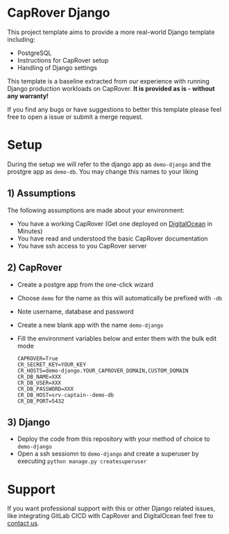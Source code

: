 # CapRover Django

This project template aims to provide a more real-world Django template including:

- PostgreSQL
- Instructions for CapRover setup
- Handling of Django settings

This template is a baseline extracted from our experience with running Django production workloads on CapRover.
**It is provided as is - without any warranty!**

If you find any bugs or have suggestions to better this template please feel free to open a issue or submit a merge request.

# Setup

During the setup we will refer to the django app as `demo-django` and the prostgre app as `demo-db`.
You may change this names to your liking

## 1) Assumptions

The following assumptions are made about your environment:

- You have a working CapRover (Get one deployed on [DigitalOcean](https://m.do.co/c/540e180fe892) in Minutes)
- You have read and understood the basic CapRover documentation
- You have ssh access to you CapRover server

## 2) CapRover

- Create a postgre app from the one-click wizard
- Choose `demo` for the name as this will automatically be prefixed with `-db`
- Note username, database and password

- Create a new blank app with the name `demo-django`
- Fill the environment variables below and enter them with the bulk edit mode
  ```
  CAPROVER=True
  CR_SECRET_KEY=YOUR_KEY
  CR_HOSTS=demo-django.YOUR_CAPROVER_DOMAIN,CUSTOM_DOMAIN
  CR_DB_NAME=XXX
  CR_DB_USER=XXX
  CR_DB_PASSWORD=XXX
  CR_DB_HOST=srv-captain--demo-db
  CR_DB_PORT=5432
  ```

## 3) Django

- Deploy the code from this repository with your method of choice to `demo-django`
- Open a ssh sessiomn to `demo-django` and create a superuser by executing `python manage.py createsuperuser`

# Support

If you want professional support with this or other Django related issues, like integrating GitLab CICD with CapRover and DigitalOcean feel free to [contact us](https://kamner.de).
